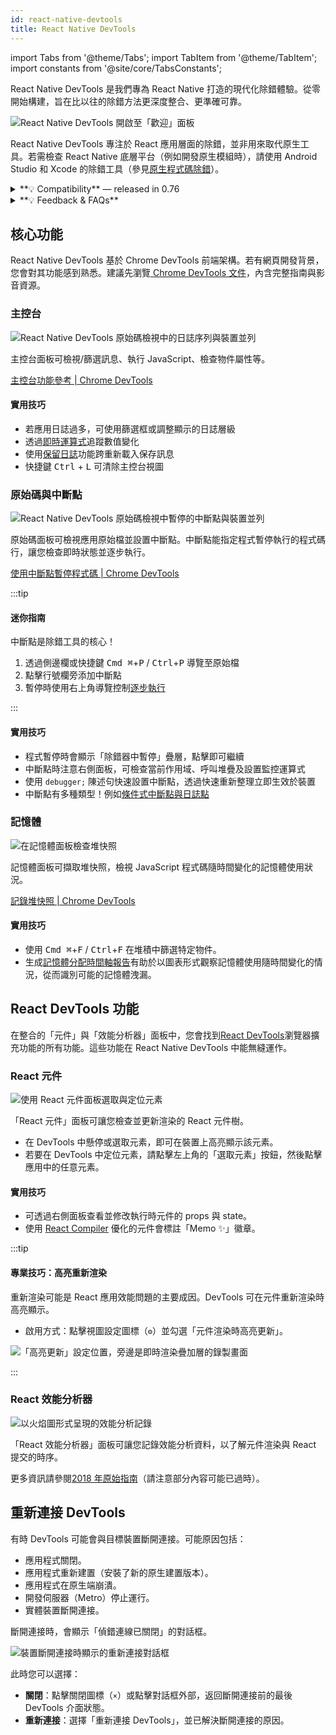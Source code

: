 ```yaml
---
id: react-native-devtools
title: React Native DevTools
---
```


import Tabs from '@theme/Tabs'; import TabItem from '@theme/TabItem'; import constants from '@site/core/TabsConstants';

React Native DevTools 是我們專為 React Native 打造的現代化除錯體驗。從零開始構建，旨在比以往的除錯方法更深度整合、更準確可靠。

![React Native DevTools 開啟至「歡迎」面板](/docs/assets/debugging-rndt-welcome.jpg)

React Native DevTools 專注於 React 應用層面的除錯，並非用來取代原生工具。若需檢查 React Native 底層平台（例如開發原生模組時），請使用 Android Studio 和 Xcode 的除錯工具（參見[原生程式碼除錯](/docs/debugging-native-code)）。

<details>
<summary>**💡 Compatibility** — released in 0.76</summary>

React Native DevTools supports all React Native apps running Hermes. It replaces the previous Flipper, Experimental Debugger, and Hermes debugger (Chrome) frontends.

It is not possible to set up React Native DevTools with any older versions of React Native.

- **Chrome Browser DevTools — unsupported**
  - Connecting to React Native via `chrome://inspect` is no longer supported. Features may not work correctly, as the latest versions of Chrome DevTools (which are built to match the latest browser capabilities and APIs) have not been tested, and this frontend lacks our customisations. Instead, we ship a supported version with React Native DevTools.
- **Visual Studio Code — unsupported** (pre-existing)
  - Third party extensions such as [Expo Tools](https://github.com/expo/vscode-expo) and [Radon IDE](https://ide.swmansion.com/) may have improved compatibility, but are not directly supported by the React team.

</details>

<details>
<summary>**💡 Feedback & FAQs**</summary>

We want the tooling you use to debug React across all platforms to be reliable, familiar, simple, and cohesive. All the features described on this page are built with these principles in mind, and we also want to offer more capabilities in future.

We are actively iterating on the future of React Native DevTools, and have created a centralized [GitHub discussion](https://github.com/react-native-community/discussions-and-proposals/discussions/819) to keep track of issues, frequently asked questions, and feedback.

</details>

## 核心功能

React Native DevTools 基於 Chrome DevTools 前端架構。若有網頁開發背景，您會對其功能感到熟悉。建議先瀏覽[ Chrome DevTools 文件](https://developer.chrome.com/docs/devtools)，內含完整指南與影音資源。

### 主控台

![React Native DevTools 原始碼檢視中的日誌序列與裝置並列](/docs/assets/debugging-rndt-console.jpg)

主控台面板可檢視/篩選訊息、執行 JavaScript、檢查物件屬性等。

[主控台功能參考 | Chrome DevTools](https://developer.chrome.com/docs/devtools/console/reference)

#### 實用技巧

- 若應用日誌過多，可使用篩選框或調整顯示的日誌層級
- 透過[即時運算式](https://developer.chrome.com/docs/devtools/console/live-expressions)追蹤數值變化
- 使用[保留日誌](https://developer.chrome.com/docs/devtools/console/reference#persist)功能跨重新載入保存訊息
- 快捷鍵 <kbd>Ctrl</kbd> + <kbd>L</kbd> 可清除主控台視圖

### 原始碼與中斷點

![React Native DevTools 原始碼檢視中暫停的中斷點與裝置並列](/docs/assets/debugging-rndt-sources-paused-with-device.jpg)

原始碼面板可檢視應用原始檔並設置中斷點。中斷點能指定程式暫停執行的程式碼行，讓您檢查即時狀態並逐步執行。

[使用中斷點暫停程式碼 | Chrome DevTools](https://developer.chrome.com/docs/devtools/javascript/breakpoints)

:::tip

#### 迷你指南

中斷點是除錯工具的核心！

1. 透過側邊欄或快捷鍵 <kbd>Cmd ⌘</kbd>+<kbd>P</kbd> / <kbd>Ctrl</kbd>+<kbd>P</kbd> 導覽至原始檔
2. 點擊行號欄旁添加中斷點
3. 暫停時使用右上角導覽控制[逐步執行](https://developer.chrome.com/docs/devtools/javascript/reference#stepping)

:::

#### 實用技巧

- 程式暫停時會顯示「除錯器中暫停」疊層，點擊即可繼續
- 中斷點時注意右側面板，可檢查當前作用域、呼叫堆疊及設置監控運算式
- 使用 `debugger;` 陳述句快速設置中斷點，透過快速重新整理立即生效於裝置
- 中斷點有多種類型！例如[條件式中斷點與日誌點](https://developer.chrome.com/docs/devtools/javascript/breakpoints#overview)

### 記憶體

![在記憶體面板檢查堆快照](/docs/assets/debugging-rndt-memory.jpg)

記憶體面板可擷取堆快照，檢視 JavaScript 程式碼隨時間變化的記憶體使用狀況。

[記錄堆快照 | Chrome DevTools](https://developer.chrome.com/docs/devtools/memory-problems/heap-snapshots)

#### 實用技巧

- 使用 <kbd>Cmd ⌘</kbd>+<kbd>F</kbd> / <kbd>Ctrl</kbd>+<kbd>F</kbd> 在堆積中篩選特定物件。
- 生成[記憶體分配時間軸報告](https://developer.chrome.com/docs/devtools/memory-problems/allocation-profiler)有助於以圖表形式觀察記憶體使用隨時間變化的情況，從而識別可能的記憶體洩漏。

## React DevTools 功能

在整合的「元件」與「效能分析器」面板中，您會找到[React DevTools](https://react.dev/learn/react-developer-tools)瀏覽器擴充功能的所有功能。這些功能在 React Native DevTools 中能無縫運作。

### React 元件

![使用 React 元件面板選取與定位元素](/docs/assets/debugging-rndt-react-components.gif)

「React 元件」面板可讓您檢查並更新渲染的 React 元件樹。

- 在 DevTools 中懸停或選取元素，即可在裝置上高亮顯示該元素。
- 若要在 DevTools 中定位元素，請點擊左上角的「選取元素」按鈕，然後點擊應用中的任意元素。

#### 實用技巧

- 可透過右側面板查看並修改執行時元件的 props 與 state。
- 使用 [React Compiler](https://react.dev/learn/react-compiler) 優化的元件會標註「Memo ✨」徽章。

:::tip

#### 專業技巧：高亮重新渲染

重新渲染可能是 React 應用效能問題的主要成因。DevTools 可在元件重新渲染時高亮顯示。

- 啟用方式：點擊視圖設定圖標（`⚙︎`）並勾選「元件渲染時高亮更新」。

![「高亮更新」設定位置，旁邊是即時渲染疊加層的錄製畫面](/docs/assets/debugging-rndt-highlight-renders.gif)

:::

### React 效能分析器

![以火焰圖形式呈現的效能分析記錄](/docs/assets/debugging-rndt-react-profiler.jpg)

「React 效能分析器」面板可讓您記錄效能分析資料，以了解元件渲染與 React 提交的時序。

更多資訊請參閱[2018 年原始指南](https://legacy.reactjs.org/blog/2018/09/10/introducing-the-react-profiler.html#reading-performance-data)（請注意部分內容可能已過時）。

## 重新連接 DevTools

有時 DevTools 可能會與目標裝置斷開連接。可能原因包括：

- 應用程式關閉。
- 應用程式重新建置（安裝了新的原生建置版本）。
- 應用程式在原生端崩潰。
- 開發伺服器（Metro）停止運行。
- 實體裝置斷開連接。

斷開連接時，會顯示「偵錯連線已關閉」的對話框。

![裝置斷開連接時顯示的重新連接對話框](/docs/assets/debugging-reconnect-menu.jpg)

此時您可以選擇：

- **關閉**：點擊關閉圖標（`×`）或點擊對話框外部，返回斷開連接前的最後 DevTools 介面狀態。
- **重新連接**：選擇「重新連接 DevTools」，並已解決斷開連接的原因。